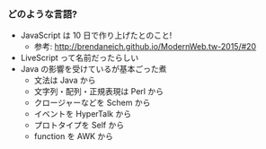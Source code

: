 ### どのような言語?

* JavaScript は 10 日で作り上げたとのこと!
  - 参考: http://brendaneich.github.io/ModernWeb.tw-2015/#20
* LiveScript って名前だったらしい
* Java の影響を受けているが基本ごった煮
  - 文法は Java から
  - 文字列・配列・正規表現は Perl から
  - クロージャーなどを Schem から
  - イベントを HyperTalk から
  - プロトタイプを Self から
  - function を AWK から
